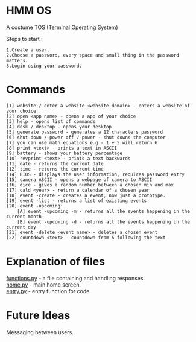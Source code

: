 # HMM OS

A costume TOS (Terminal Operating System)

Steps to start :<br/>

    1.Create a user.
    2.Choose a password, every space and small thing in the password matters.
    3.Login using your password. 

# Commands

    [1] website / enter a website <website domain> - enters a website of your choice
    [2] open <app name> - opens a app of your choice
    [3] help - opens list of commands
    [4] desk / desktop - opens your desktop
    [5] generate password - generates a 12 characters password
    [6] shut down / power off / power - shut downs the computer
    [7] you can use math equations e.g - 1 + 5 will return 6
    [8] print <text> - prints a text in ASCII
    [9] battery - shows your battery percentage
    [10] revprint <text> - prints a text backwards
    [11] date - returns the current date
    [12] time - returns the current time
    [14] BIOS - displays the user information, requires password entry
    [15] camera ASCII - opens a webpage of camera to ASCII
    [16] dice - gives a random number between a chosen min and max
    [17] cald <year> - return a calendar of a chosen year
    [18] event -create - creates a event, now just a prototype.
    [19] event -list - returns a list of existing events
    [20] event -upcoming:
        [A] event -upcoming -m - returns all the events happening in the current month
        [B] event -upcoming -d - returns all the events happening in the current day
    [21] event -delete <event name> - deletes a chosen event
    [22] countdown <text> - countdown from 5 following the text
# Explanation of files

<a href= "https://github.com/DanPeled/HMM-OS/blob/Hmmm_OS/functions.py">functions.py</a> - a file containing and
handling responses.<br/>
<a href = "https://github.com/DanPeled/HMM-OS/blob/Hmmm_OS/home.py">home.py</a> - main home screen.</br>
<a href = "https://github.com/DanPeld/HMM-OS/blob/Hmmm_OS/entry.py">entry.py</a> - entry function for code.

# Future Ideas

Messaging between users.</br>